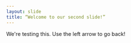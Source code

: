 ```yaml
---
layout: slide
title: “Welcome to our second slide!”
---
```

We're testing this. 
Use the left arrow to go back!
